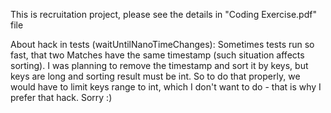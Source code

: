 This is recruitation project, please see the details in "Coding Exercise.pdf" file

About hack in tests (waitUntilNanoTimeChanges):
Sometimes tests run so fast, that two Matches have the same timestamp (such situation affects sorting).
I was planning to remove the timestamp and sort it by keys, but keys are long and sorting result must be int.
So to do that properly, we would have to limit keys range to int, which I don't want to do - that is why I prefer that hack.
Sorry :)